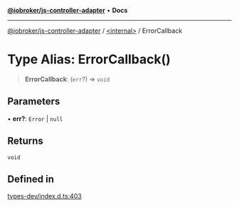 [**@iobroker/js-controller-adapter**](../../README.md) • **Docs**

***

[@iobroker/js-controller-adapter](../../globals.md) / [\<internal\>](../README.md) / ErrorCallback

# Type Alias: ErrorCallback()

> **ErrorCallback**: (`err`?) => `void`

## Parameters

• **err?**: `Error` \| `null`

## Returns

`void`

## Defined in

[types-dev/index.d.ts:403](https://github.com/ioBroker/ioBroker.js-controller/blob/8ad7f66ced81c171aa99d76496fa607acde05189/packages/types-dev/index.d.ts#L403)
